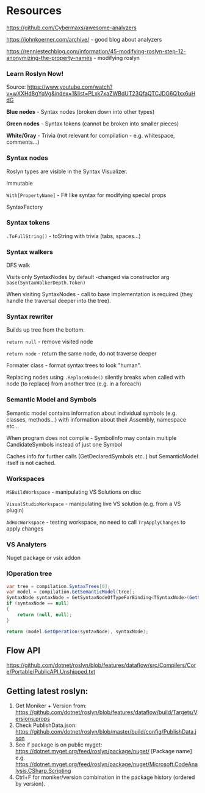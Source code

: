 # Resources

https://github.com/Cybermaxs/awesome-analyzers

https://johnkoerner.com/archive/ - good blog about analyzers

https://renniestechblog.com/information/45-modifying-roslyn-step-12-anonymizing-the-property-names - modifying roslyn



### Learn Roslyn Now!

Source: https://www.youtube.com/watch?v=wXXHd8gYqVg&index=1&list=PLxk7xaZWBdUT23QfaQTCJDG6Q1xx6uHdG



**Blue nodes** - Syntax nodes (broken down into other types)

**Green nodes** - Syntax tokens (cannot be broken into smaller pieces)

**White/Gray** - Trivia (not relevant for compilation - e.g. whitespace, comments...)



### Syntax nodes

Roslyn types are visible in the Syntax Visualizer.

Immutable

`With[PropertyName]` - F# like syntax for modifying special props

SyntaxFactory



### Syntax tokens

`.ToFullString()` - toString with trivia (tabs, spaces...)



### Syntax walkers

DFS walk

Visits only SyntaxNodes by default -changed via constructor arg `base(SyntaxWalkerDepth.Token)`

When visiting SyntaxNodes - call to base implementation is required (they handle the traversal deeper into the tree).



### Syntax rewriter

Builds up tree from the bottom.

`return null` - remove visited node

`return node` - return the same node, do not traverse deeper

Formater class - format syntax trees to look "human".

Replacing nodes using `.ReplaceNode()` silently breaks when called with node (to replace) from another tree (e.g. in a foreach)



### Semantic Model and Symbols

Semantic model contains information about individual symbols (e.g. classes, methods...) with information about their Assembly, namespace etc...

When program does not compile - SymbolInfo may contain multiple CandidateSymbols instead of just one Symbol

Caches info for further calls (GetDeclaredSymbols etc..) but SemanticModel itself is not cached.



### Workspaces

`MSBuildWorkspace`  - manipulating VS Solutions on disc

`VisualStudioWorkspace` - manipulating live VS solution (e.g. from a VS plugin)

`AdHocWorkspace` - testing workspace, no need to call `TryApplyChanges` to apply changes



### VS Analyters

Nuget package or vsix addon

### IOperation tree

```c#
var tree = compilation.SyntaxTrees[0];
var model = compilation.GetSemanticModel(tree);
SyntaxNode syntaxNode = GetSyntaxNodeOfTypeForBinding<TSyntaxNode>(GetSyntaxNodeList(tree));
if (syntaxNode == null)
{
    return (null, null);
}

return (model.GetOperation(syntaxNode), syntaxNode);
```



## Flow API

https://github.com/dotnet/roslyn/blob/features/dataflow/src/Compilers/Core/Portable/PublicAPI.Unshipped.txt



## Getting latest roslyn:

1. Get Moniker + Version from: https://github.com/dotnet/roslyn/blob/features/dataflow/build/Targets/Versions.props 
2. Check PublishData.json: https://github.com/dotnet/roslyn/blob/master/build/config/PublishData.json
3. See if package is on public myget:
   https://dotnet.myget.org/feed/roslyn/package/nuget/ [Package name]
   e.g. https://dotnet.myget.org/feed/roslyn/package/nuget/Microsoft.CodeAnalysis.CSharp.Scripting
4. Ctrl+F for moniker/version combination in the package history (ordered by version).




